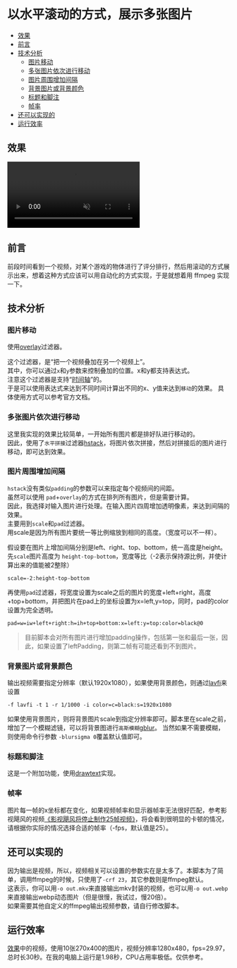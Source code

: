 # 以水平滚动的方式，展示多张图片

- [效果](#效果)
- [前言](#前言)
- [技术分析](#技术分析)
  - [图片移动](#图片移动)
  - [多张图片依次进行移动](#多张图片依次进行移动)
  - [图片周围增加间隔](#图片周围增加间隔)
  - [背景图片或背景颜色](#背景图片或背景颜色)
  - [标题和脚注](#标题和脚注)
  - [帧率](#帧率)
- [还可以实现的](#还可以实现的)
- [运行效率](#运行效率)


## 效果

<video src="https://github.com/jifengg/ffmpeg-script/assets/17020523/9441cc35-591c-486d-a8f5-d7768ffd5475" controls autoplay muted>你的浏览器不支持播放视频</video>

## 前言

前段时间看到一个视频，对某个游戏的物体进行了评分排行，然后用滚动的方式展示出来，想着这种方式应该可以用自动化的方式实现，于是就想着用 ffmpeg 实现一下。

## 技术分析

### 图片移动

使用[overlay](https://ffmpeg.org/ffmpeg-filters.html#overlay-1)过滤器。

这个过滤器，是“把一个视频叠加在另一个视频上”。  
其中，你可以通过`x`和`y`参数来控制叠加的位置。x和y都支持表达式。  
注意这个过滤器是支持“[时间轴](https://ffmpeg.org/ffmpeg-filters.html#Timeline-editing)”的。  
于是可以使用表达式来达到不同时间计算出不同的x、y值来达到`移动`的效果。
具体使用方式可以参考官方文档。

### 多张图片依次进行移动

这里我实现的效果比较简单，一开始所有图片都是排好队进行移动的。  
因此，使用了`水平拼接`过滤器[hstack](https://ffmpeg.org/ffmpeg-filters.html#hstack-1)，将图片依次拼接，然后对拼接后的图片进行移动，即可达到效果。

### 图片周围增加间隔

`hstack`没有类似`padding`的参数可以来指定每个视频间的间距。  
虽然可以使用 `pad`+`overlay`的方式在排列所有图片，但是需要计算。  
因此，我选择对输入图片进行处理。在输入图片四周增加透明像素，来达到间隔的效果。  
主要用到`scale`和`pad`过滤器。  
用scale是因为所有图片要统一等比例缩放到相同的高度。（宽度可以不一样）。

假设要在图片上增加间隔分别是left、right、top、bottom，统一高度是height。  
先`scale`图片高度为 `height-top-bottom`，宽度等比（-2表示保持源比例，并使计算出来的值能被2整除）
```
scale=-2:height-top-bottom
```
再使用`pad`过滤器，将宽度设置为scale之后的图片的宽度+left+right，高度+top+bottom，并把图片在pad上的坐标设置为x=left,y=top，同时，pad的color设置为完全透明。
```
pad=w=iw+left+right:h=ih+top+bottom:x=left:y=top:color=black@0
```

> 目前脚本会对所有图片进行增加padding操作，包括第一张和最后一张，因此，如果设置了leftPadding，则第二帧有可能还看到不到图片。

### 背景图片或背景颜色

输出视频需要指定分辨率（默认1920x1080），如果使用背景颜色，则通过[lavfi](https://ffmpeg.org/ffmpeg-devices.html#lavfi)来设置
```
-f lavfi -t 1 -r 1/1000 -i color=c=black:s=1920x1080
```

如果使用背景图片，则将背景图片scale到指定分辨率即可。脚本里在scale之前，增加了一个模糊滤镜，可以将背景图进行`高斯模糊`[gblur](https://ffmpeg.org/ffmpeg-filters.html#gblur)。
当然如果不需要模糊，则使用命令行参数 `-blursigma 0`覆盖默认值即可。

### 标题和脚注

这是一个附加功能，使用[drawtext](https://ffmpeg.org/ffmpeg-filters.html#drawtext-1)实现。

### 帧率

图片每一帧的x坐标都在变化，如果视频帧率和显示器帧率无法很好匹配，参考影视飓风的视频[《影视飓风将停止制作25帧视频》](https://www.bilibili.com/video/BV1hp4y1f7B5)，将会看到很明显的卡顿的情况，请根据你实际的情况选择合适的帧率（-fps，默认值是25）。

## 还可以实现的

因为输出是视频，所以，视频相关可以设置的参数实在是太多了。本脚本为了简单，调用ffmpeg的时候，只使用了`-crf 23`，其它参数则是ffmpeg默认。  
这表示，你可以用`-o out.mkv`来直接输出mkv封装的视频，也可以用`-o out.webp`来直接输出webp动态图片（但是很慢，我试过，慢20倍）。  
如果需要其他自定义的ffmpeg输出视频参数，请自行修改脚本。

## 运行效率

[效果](#效果)中的视频，使用10张270x400的图片，视频分辨率1280x480，fps=29.97，总时长30秒。在我的电脑上运行是1.98秒，CPU占用率极低。仅供参考。
